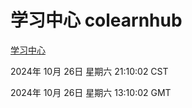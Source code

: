 # 学习中心 colearnhub
[学习中心](http://219.139.197.74:56308/colearnhub/)

2024年 10月 26日 星期六 21:10:02 CST

2024年 10月 26日 星期六 13:10:02 GMT
